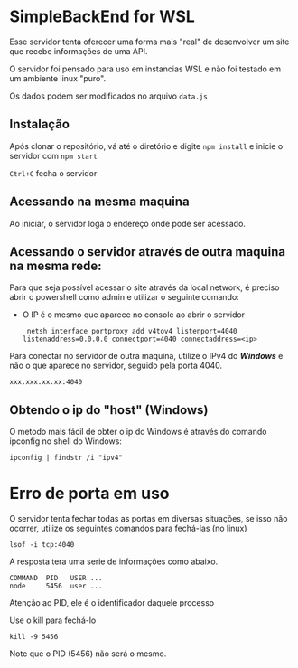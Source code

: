 # SimpleBackEnd for WSL

Esse servidor tenta oferecer uma forma mais "real" de desenvolver um site que recebe informações de uma API.

O servidor foi pensado para uso em instancias WSL e não foi testado em um ambiente linux "puro".

Os dados podem ser modificados no arquivo `data.js`

## Instalação

Após clonar o repositório, vá até o diretório e digite `npm install` e inicie o servidor com `npm start`

`Ctrl+C` fecha o servidor

## Acessando na mesma maquina

Ao iniciar, o servidor loga o endereço onde pode ser acessado.


## Acessando o servidor através de outra maquina na mesma rede:

Para que seja possível acessar o site através da local network, é preciso abrir o powershell como admin e utilizar o seguinte comando:
 - O IP é o mesmo que aparece no console ao abrir o servidor


        netsh interface portproxy add v4tov4 listenport=4040 listenaddress=0.0.0.0 connectport=4040 connectaddress=<ip>

Para conectar no servidor de outra maquina, utilize o IPv4 do _**Windows**_ e não o que aparece no servidor, seguido pela porta 4040.

    xxx.xxx.xx.xx:4040

## Obtendo o ip do "host" (Windows)

O metodo mais fácil de obter o ip do Windows é através do comando ipconfig no shell do Windows:

    ipconfig | findstr /i "ipv4"



# Erro de porta em uso

O servidor tenta fechar todas as portas em diversas situações, se isso não ocorrer, utilize os seguintes comandos para fechá-las (no linux)

    lsof -i tcp:4040

A resposta tera uma serie de informações como abaixo.

    COMMAND  PID   USER ...
    node     5456  user ...
Atenção ao PID, ele é o identificador daquele processo

Use o kill para fechá-lo

    kill -9 5456

Note que o PID (5456) não será o mesmo.

